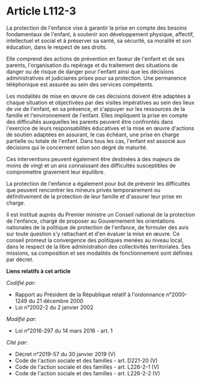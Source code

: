 # Article L112-3

La protection de l'enfance vise à garantir la prise en compte des besoins fondamentaux de l'enfant, à soutenir son
développement physique, affectif, intellectuel et social et à préserver sa santé, sa sécurité, sa moralité et son éducation,
dans le respect de ses droits. 

Elle comprend des actions de prévention en faveur de l'enfant et de ses parents, l'organisation du repérage et du traitement
des situations de danger ou de risque de danger pour l'enfant ainsi que les décisions administratives et judiciaires prises
pour sa protection. Une permanence téléphonique est assurée au sein des services compétents. 

Les modalités de mise en œuvre de ces décisions doivent être adaptées à chaque situation et objectivées par des visites
impératives au sein des lieux de vie de l'enfant, en sa présence, et s'appuyer sur les ressources de la famille et
l'environnement de l'enfant. Elles impliquent la prise en compte des difficultés auxquelles les parents peuvent être
confrontés dans l'exercice de leurs responsabilités éducatives et la mise en œuvre d'actions de soutien adaptées en assurant,
le cas échéant, une prise en charge partielle ou totale de l'enfant. Dans tous les cas, l'enfant est associé aux décisions
qui le concernent selon son degré de maturité. 

Ces interventions peuvent également être destinées à des majeurs de moins de vingt et un ans connaissant des difficultés
susceptibles de compromettre gravement leur équilibre. 

La protection de l'enfance a également pour but de prévenir les difficultés que peuvent rencontrer les mineurs privés
temporairement ou définitivement de la protection de leur famille et d'assurer leur prise en charge. 

Il est institué auprès du Premier ministre un Conseil national de la protection de l'enfance, chargé de proposer au
Gouvernement les orientations nationales de la politique de protection de l'enfance, de formuler des avis sur toute question
s'y rattachant et d'en évaluer la mise en œuvre. Ce conseil promeut la convergence des politiques menées au niveau local,
dans le respect de la libre administration des collectivités territoriales. Ses missions, sa composition et ses modalités de
fonctionnement sont définies par décret.

**Liens relatifs à cet article**

_Codifié par_:

  - Rapport au Président de la République relatif à l'ordonnance n°2000-1249 du 21 décembre 2000
  - Loi n°2002-2 du 2 janvier 2002

_Modifié par_:

  - Loi n°2016-297 du 14 mars 2016 - art. 1

_Cité par_:

  - Décret n°2019-57 du 30 janvier 2019 (V)
  - Code de l'action sociale et des familles - art. D221-20 (V)
  - Code de l'action sociale et des familles - art. L226-2-1 (V)
  - Code de l'action sociale et des familles - art. L226-2-2 (V)
